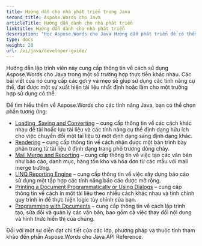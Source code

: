 ```yaml
---
title: Hướng dẫn cho nhà phát triển trong Java
second_title: Aspose.Words cho Java
articleTitle: Hướng dẫn dành cho nhà phát triển
linktitle: Hướng dẫn dành cho nhà phát triển
description: "Học Aspose.Words cho Java Hướng dẫn phát triển để có thêm trường hợp sử dụng, mẹo và chi tiết kỹ thuật."
type: docs
weight: 20
url: /vi/java/developer-guide/
---
```


Hướng dẫn lập trình viên này cung cấp thông tin về cách sử dụng Aspose.Words cho Java trong một số trường hợp thực tiễn khác nhau. Các bài viết của nó cung cấp các gợi ý và mẹo sẽ giúp sử dụng các tính năng cụ thể, đạt được một sự xuất hiện tài liệu nhất định hoặc làm cho một trường hợp sử dụng có thể.

Để tìm hiểu thêm về Aspose.Words cho các tính năng Java, bạn có thể chọn phần tương ứng:

- [Loading, Saving and Converting](https://docs.aspose.com/words/java/loading-saving-and-converting/) – cung cấp thông tin về các cách khác nhau để tải hoặc lưu tài liệu và các tính năng cụ thể định dạng hữu ích cho việc chuyển đổi một tài liệu từ một định dạng sang định dạng khác.
- [Rendering](https://docs.aspose.com/words/java/rendering/) – cung cấp thông tin về cách nhận được một bản trình bày phân trang từ tài liệu ở định dạng trang phô trương dòng chảy.
- [Mail Merge and Reporting](https://docs.aspose.com/words/java/mail-merge-and-reporting/) – cung cấp thông tin về việc tạo các văn bản như báo cáo, danh mục, hàng tồn kho và hóa đơn từ các mẫu với mail merge trường.
- [LINQ Reporting Engine](https://docs.aspose.com/words/java/linq-reporting-engine/) – cung cấp thông tin về việc xây dựng báo cáo sử dụng một tập hợp các tính năng báo cáo được mở rộng.
- [Printing a Document Programmatically or Using Dialogs](https://docs.aspose.com/words/java/print-a-document-programmatically-or-using-dialogs/) – cung cấp thông tin về cách in một tài liệu theo nhiều cách khác nhau và tinh chỉnh quy trình in để thực hiện logic tùy chỉnh của bạn.
- [Programming with Documents](https://docs.aspose.com/words/java/programming-with-documents/) – cung cấp thông tin về cách lập trình tạo, sửa đổi và quản lý các văn bản, bao gồm cả việc thay đổi nội dung và hình thức hiển thị của chúng.

Đối với một sự diễn đạt chi tiết của các lớp, phương pháp và thuộc tính tham khảo đến phần Aspose.Words cho Java API Reference.
